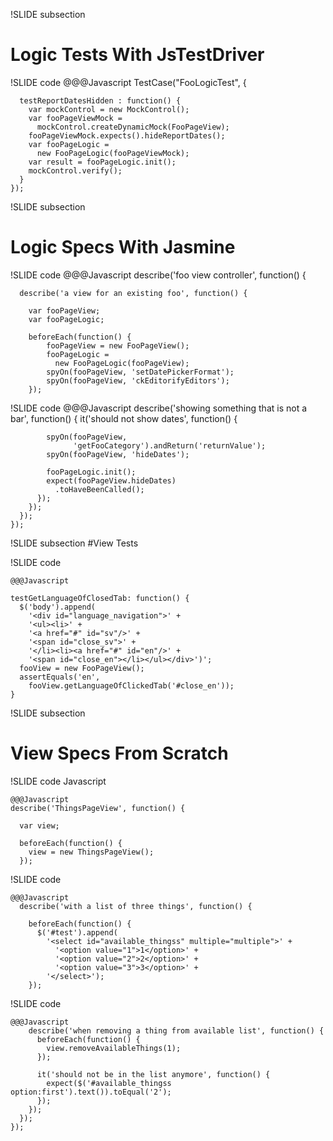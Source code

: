 !SLIDE subsection
# Logic Tests With JsTestDriver

!SLIDE code
    @@@Javascript
    TestCase("FooLogicTest", {

      testReportDatesHidden : function() {
        var mockControl = new MockControl();
        var fooPageViewMock = 
          mockControl.createDynamicMock(FooPageView);
        fooPageViewMock.expects().hideReportDates();
        var fooPageLogic = 
          new FooPageLogic(fooPageViewMock);
        var result = fooPageLogic.init();
        mockControl.verify();
      }
    });

!SLIDE subsection
# Logic Specs With Jasmine

!SLIDE code
    @@@Javascript
    describe('foo view controller', function() {

      describe('a view for an existing foo', function() { 

        var fooPageView;
        var fooPageLogic;

        beforeEach(function() {
            fooPageView = new FooPageView();
            fooPageLogic = 
              new FooPageLogic(fooPageView);
            spyOn(fooPageView, 'setDatePickerFormat');
            spyOn(fooPageView, 'ckEditorifyEditors');
        });

!SLIDE code
    @@@Javascript
        describe('showing something that is not a bar', function() {
          it('should not show dates', function() {

            spyOn(fooPageView, 
                  'getFooCategory').andReturn('returnValue');
            spyOn(fooPageView, 'hideDates');

            fooPageLogic.init();
            expect(fooPageView.hideDates)
              .toHaveBeenCalled();
          });
        });
      });
    });


!SLIDE subsection
#View Tests

!SLIDE code

    @@@Javascript

    testGetLanguageOfClosedTab: function() {
      $('body').append(
        '<div id="language_navigation">' +
        '<ul><li>' +
        '<a href="#" id="sv"/>' + 
        '<span id="close_sv">' +
        '</li><li><a href="#" id="en"/>' +
        '<span id="close_en"></li></ul></div>')';
      fooView = new FooPageView();
      assertEquals('en', 
        fooView.getLanguageOfClickedTab('#close_en'));
    }

!SLIDE subsection
# View Specs From Scratch

!SLIDE code Javascript

    @@@Javascript
    describe('ThingsPageView', function() {

      var view;

      beforeEach(function() {
        view = new ThingsPageView();
      });

!SLIDE code

    @@@Javascript
      describe('with a list of three things', function() {

        beforeEach(function() {
          $('#test').append(
            '<select id="available_thingss" multiple="multiple">' +
              '<option value="1">1</option>' +
              '<option value="2">2</option>' +
              '<option value="3">3</option>' +
            '</select>');
        });

!SLIDE code

    @@@Javascript
        describe('when removing a thing from available list', function() {
          beforeEach(function() {
            view.removeAvailableThings(1);
          });

          it('should not be in the list anymore', function() {
            expect($('#available_thingss option:first').text()).toEqual('2');
          });
        });
      });
    });
